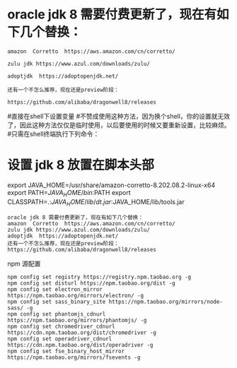 # oracle jdk 8 需要付费更新了，现在有如下几个替换：
    amazon  Corretto  https://aws.amazon.com/cn/corretto/
    
    zulu jdk https://www.azul.com/downloads/zulu/
    
    adoptjdk  https://adoptopenjdk.net/
    
    还有一个不怎么推荐，现在还是preview阶段：
    
    https://github.com/alibaba/dragonwell8/releases

#直接在shell下设置变量 
#不赞成使用这种方法，因为换个shell，你的设置就无效了，因此这种方法仅仅是临时使用，以后要使用的时候又要重新设置，比较麻烦。 
#只需在shell终端执行下列命令： 
# 设置 jdk 8 放置在脚本头部
export JAVA_HOME=/usr/share/amazon-corretto-8.202.08.2-linux-x64       
export PATH=$JAVA_HOME/bin:$PATH 
export CLASSPATH=.:$JAVA_HOME/lib/dt.jar:$JAVA_HOME/lib/tools.jar 

    oracle jdk 8 需要付费更新了，现在有如下几个替换：
    amazon  Corretto  https://aws.amazon.com/cn/corretto/
    zulu jdk https://www.azul.com/downloads/zulu/
    adoptjdk  https://adoptopenjdk.net/
    还有一个不怎么推荐，现在还是preview阶段：
    https://github.com/alibaba/dragonwell8/releases


npm 源配置

    npm config set registry https://registry.npm.taobao.org -g
    npm config set disturl https://npm.taobao.org/dist -g
    npm config set electron_mirror https://npm.taobao.org/mirrors/electron/ -g
    npm config set sass_binary_site https://npm.taobao.org/mirrors/node-sass/ -g
    npm config set phantomjs_cdnurl https://npm.taobao.org/mirrors/phantomjs/ -g
    npm config set chromedriver_cdnurl https://cdn.npm.taobao.org/dist/chromedriver -g
    npm config set operadriver_cdnurl https://cdn.npm.taobao.org/dist/operadriver -g
    npm config set fse_binary_host_mirror https://npm.taobao.org/mirrors/fsevents -g